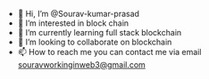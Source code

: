 - 👋 Hi, I’m @Sourav-kumar-prasad
- 👀 I’m interested in block chain
- 🌱 I’m currently learning full stack blockchain
- 💞️ I’m looking to collaborate on blockchain
- 📫 How to reach me you can contact me via email souravworkinginweb3@gmail.com

<!---
Sourav-kumar-prasad/Sourav-kumar-prasad is a ✨ special ✨ repository because its `README.md` (this file) appears on your GitHub profile.
You can click the Preview link to take a look at your changes.
--->
